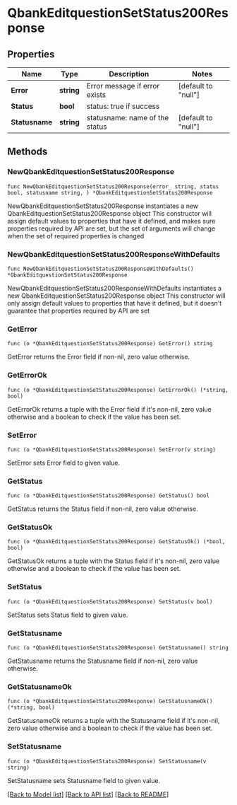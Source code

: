 # QbankEditquestionSetStatus200Response

## Properties

Name | Type | Description | Notes
------------ | ------------- | ------------- | -------------
**Error** | **string** | Error message if error exists | [default to "null"]
**Status** | **bool** | status: true if success | 
**Statusname** | **string** | statusname: name of the status | [default to "null"]

## Methods

### NewQbankEditquestionSetStatus200Response

`func NewQbankEditquestionSetStatus200Response(error_ string, status bool, statusname string, ) *QbankEditquestionSetStatus200Response`

NewQbankEditquestionSetStatus200Response instantiates a new QbankEditquestionSetStatus200Response object
This constructor will assign default values to properties that have it defined,
and makes sure properties required by API are set, but the set of arguments
will change when the set of required properties is changed

### NewQbankEditquestionSetStatus200ResponseWithDefaults

`func NewQbankEditquestionSetStatus200ResponseWithDefaults() *QbankEditquestionSetStatus200Response`

NewQbankEditquestionSetStatus200ResponseWithDefaults instantiates a new QbankEditquestionSetStatus200Response object
This constructor will only assign default values to properties that have it defined,
but it doesn't guarantee that properties required by API are set

### GetError

`func (o *QbankEditquestionSetStatus200Response) GetError() string`

GetError returns the Error field if non-nil, zero value otherwise.

### GetErrorOk

`func (o *QbankEditquestionSetStatus200Response) GetErrorOk() (*string, bool)`

GetErrorOk returns a tuple with the Error field if it's non-nil, zero value otherwise
and a boolean to check if the value has been set.

### SetError

`func (o *QbankEditquestionSetStatus200Response) SetError(v string)`

SetError sets Error field to given value.


### GetStatus

`func (o *QbankEditquestionSetStatus200Response) GetStatus() bool`

GetStatus returns the Status field if non-nil, zero value otherwise.

### GetStatusOk

`func (o *QbankEditquestionSetStatus200Response) GetStatusOk() (*bool, bool)`

GetStatusOk returns a tuple with the Status field if it's non-nil, zero value otherwise
and a boolean to check if the value has been set.

### SetStatus

`func (o *QbankEditquestionSetStatus200Response) SetStatus(v bool)`

SetStatus sets Status field to given value.


### GetStatusname

`func (o *QbankEditquestionSetStatus200Response) GetStatusname() string`

GetStatusname returns the Statusname field if non-nil, zero value otherwise.

### GetStatusnameOk

`func (o *QbankEditquestionSetStatus200Response) GetStatusnameOk() (*string, bool)`

GetStatusnameOk returns a tuple with the Statusname field if it's non-nil, zero value otherwise
and a boolean to check if the value has been set.

### SetStatusname

`func (o *QbankEditquestionSetStatus200Response) SetStatusname(v string)`

SetStatusname sets Statusname field to given value.



[[Back to Model list]](../README.md#documentation-for-models) [[Back to API list]](../README.md#documentation-for-api-endpoints) [[Back to README]](../README.md)


